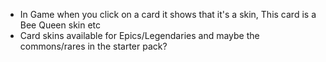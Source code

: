 - In Game when you click on a card it shows that it's a skin, This card is a Bee Queen skin etc
- Card skins available for Epics/Legendaries and maybe the commons/rares in the starter pack?